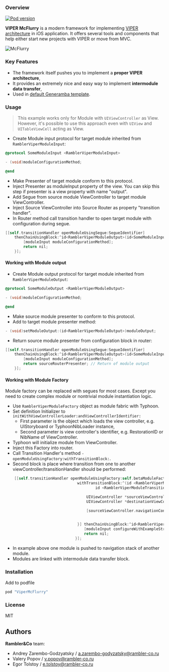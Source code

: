 ### Overview

[![Pod version](https://badge.fury.io/co/ViperMcFlurryIOS16FIX.svg)](https://badge.fury.io/co/ViperMcFlurryIOS16FIX)

**VIPER McFlurry** is a modern framework for implementing [VIPER architecture](https://github.com/rambler-digital-solutions/The-Book-of-VIPER) in iOS application. It offers several tools and components that help either start new projects with VIPER or move from MVC.

![McFlurry](http://67.media.tumblr.com/36413ae65aa3f97fbce9ec53b21aa0ef/tumblr_oa2wlngg6u1r8u8uko1_500.jpg)

### Key Features

- The framework itself pushes you to implement a **proper VIPER architecture**,
- It provides an extremely nice and easy way to implement **intermodule data transfer**,
- Used in [default Generamba template](https://github.com/rambler-digital-solutions/generamba-catalog/tree/master/rviper_controller).

### Usage

> This example works only for Module with `UIViewController` as View. However, it's possible to use this approach even with `UIView` and `UITableViewCell` acting as View.

- Create Module input protocol for target module inherited from ``RamblerViperModuleInput``:

```objective-c
@protocol SomeModuleInput <RamblerViperModuleInput>

- (void)moduleConfigurationMethod;

@end
```    

- Make Presenter of target module conform to this protocol.
- Inject Presenter as moduleInput property of the view. You can skip this step if presenter is a view property with name "output".
- Add Segue from source module ViewController to target module ViewController.
- Inject Source ViewController into Source Router as property "transition handler".
- In Router method call transition handler to open target module with configuration during segue.

```objective-c
[[self.transitionHandler openModuleUsingSegue:SegueIdentifier]
	thenChainUsingBlock:^id<RamblerViperModuleOutput>(id<SomeModuleInput> moduleInput) {
		[moduleInput moduleConfigurationMethod];
		return nil;
	}];

```

#### Working with Module output

- Create Module output protocol for target module inherited from ``RamblerViperModuleOutput``:

```objective-c
@protocol SomeModuleOutput <RamblerViperModuleOutput>

- (void)moduleConfigurationMethod;

@end
```    
- Make source module presenter to conform to this protocol.
- Add to target module presenter method:

```objective-c
- (void)setModuleOutput:(id<RamblerViperModuleOutput>)moduleOutput;
```

- Return source module presenter from configuration block in router:

```objective-c
[[self.transitionHandler openModuleUsingSegue:SegueIdentifier]
	thenChainUsingBlock:^id<RamblerViperModuleOutput>(id<SomeModuleInput> moduleInput) {
		[moduleInput moduleConfigurationMethod];
		return sourceRouterPresenter; // Return of module output
	}];

```

#### Working with Module Factory

Module factory can be replaced with segues for most cases. Except you need to create complex module or nontrivial module instantiation logic.

- Use ```RamblerViperModuleFactory``` object as module fabric with Typhoon.
- Set definition Initializer to ```initWithViewControllerLoader:andViewControllerIdentifier:```
    - First parameter is the object which loads the view controller, e.g. UIStoryboard or TyphoonNibLoader instance,
    - Second parameter is view controller's identifier, e.g. RestorationID or NibName of ViewController.
- Typhoon will initialize module from ViewController.
- Inject this Factory into router.
- Call Transition Handler's method ``- openModuleUsingFactory:withTransitionBlock:``.
- Second block is place where transition from one to another viewController/transitionHandler should be performed:
```objective-c
    [[self.transitionHandler openModuleUsingFactory:self.betaModuleFactory
                                withTransitionBlock:^(id <RamblerViperModuleTransitionHandlerProtocol> sourceModuleTransitionHandler,
                                        id <RamblerViperModuleTransitionHandlerProtocol> destinationModuleTransitionHandler) {

                                    UIViewController *sourceViewController = (id) sourceModuleTransitionHandler;
                                    UIViewController *destinationViewController = (id) destinationModuleTransitionHandler;

                                    [sourceViewController.navigationController pushViewController:destinationViewController
                                                                                         animated:YES];

                                }] thenChainUsingBlock:^id<RamblerViperModuleOutput>(id<RamblerModuleBetaInput> moduleInput) {
                                   [moduleInput configureWithExampleString:exampleString];
                                   return nil;
                               }];
```
- In example above one module is pushed to navigation stack of another module.
- Modules are linked with intermodule data transfer block.

### Installation

Add to podfile

```ruby
pod "ViperMcFlurry"
```

### License

MIT

## Authors

**Rambler&Co** team:

- Andrey Zarembo-Godzyatsky / a.zarembo-godyzatsky@rambler-co.ru
- Valery Popov / v.popov@rambler-co.ru
- Egor Tolstoy / e.tolstoy@rambler-co.ru
